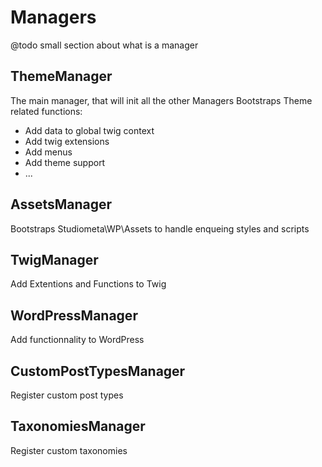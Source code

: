 # Managers

@todo small section about what is a manager

## ThemeManager
The main manager, that will init all the other Managers
Bootstraps Theme related functions:
- Add data to global twig context
- Add twig extensions
- Add menus
- Add theme support
- ...

## AssetsManager
Bootstraps Studiometa\WP\Assets to handle enqueing styles and scripts

## TwigManager
Add Extentions and Functions to Twig

## WordPressManager
Add functionnality to WordPress

## CustomPostTypesManager
Register custom post types

## TaxonomiesManager
Register custom taxonomies
